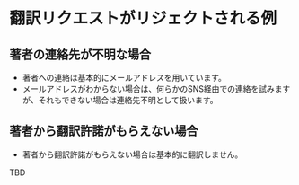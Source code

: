# 翻訳リクエストがリジェクトされる例

## 著者の連絡先が不明な場合
- 著者への連絡は基本的にメールアドレスを用いています。
- メールアドレスがわからない場合は、何らかのSNS経由での連絡を試みますが、それもできない場合は連絡先不明として扱います。

## 著者から翻訳許諾がもらえない場合
- 著者から翻訳許諾がもらえない場合は基本的に翻訳しません。

TBD